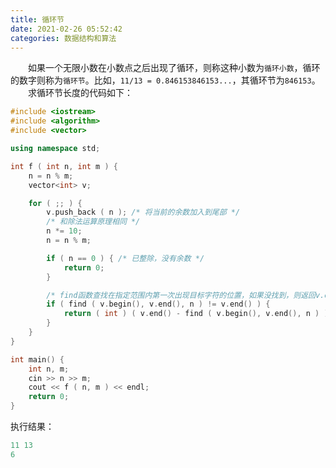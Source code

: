 ```yaml
---
title: 循环节
date: 2021-02-26 05:52:42
categories: 数据结构和算法
---
```

&emsp;&emsp;如果一个无限小数在小数点之后出现了循环，则称这种小数为`循环小数`，循环的数字则称为`循环节`。比如，`11/13 = 0.846153846153...`，其循环节为`846153`。<!--more-->
&emsp;&emsp;求循环节长度的代码如下：

``` cpp
#include <iostream>
#include <algorithm>
#include <vector>

using namespace std;

int f ( int n, int m ) {
    n = n % m;
    vector<int> v;

    for ( ;; ) {
        v.push_back ( n ); /* 将当前的余数加入到尾部 */
        /* 和除法运算原理相同 */
        n *= 10;
        n = n % m;

        if ( n == 0 ) { /* 已整除，没有余数 */
            return 0;
        }

        /* find函数查找在指定范围内第一次出现目标字符的位置，如果没找到，则返回v.end */
        if ( find ( v.begin(), v.end(), n ) != v.end() ) {
            return ( int ) ( v.end() - find ( v.begin(), v.end(), n ) );
        }
    }
}

int main() {
    int n, m;
    cin >> n >> m;
    cout << f ( n, m ) << endl;
    return 0;
}
```

执行结果：

``` cpp
11 13
6
```